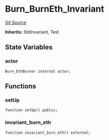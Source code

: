 # Burn_BurnEth_Invariant
[Git Source](https://github.com/ethereum-optimism/optimism/blob/f7b73857601914eeea6fc4c1ba46ae99ca744d97/contracts/test/invariants/Burn.Eth.t.sol)

**Inherits:**
StdInvariant, Test


## State Variables
### actor

```solidity
Burn_EthBurner internal actor;
```


## Functions
### setUp


```solidity
function setUp() public;
```

### invariant_burn_eth


```solidity
function invariant_burn_eth() external;
```

